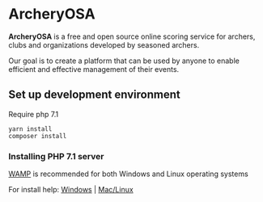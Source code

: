 # ArcheryOSA

**ArcheryOSA** is a free and open source online scoring service for archers, clubs and organizations developed by seasoned archers. 

Our goal is to create a platform that can be used by anyone to enable efficient and effective management of their events.

## Set up development environment

Require php 7.1

    yarn install
    composer install

### Installing PHP 7.1 server

[WAMP](http://www.wampserver.com/) is recommended for both Windows and Linux operating systems

For install help:
[Windows](http://php.net/manual/en/install.windows.php) \| [Mac/Linux](http://php.net/manual/en/install.unix.php)
